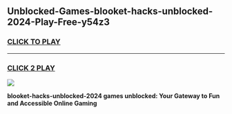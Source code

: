 
## Unblocked-Games-blooket-hacks-unblocked-2024-Play-Free-y54z3
<h3>
<a href="https://premium76.site?title=blooket-hacks-unblocked-2024&ref=18A1">CLICK TO PLAY</a></h3>
<hr>

<h3>
<a href="https://premium76.site?title=blooket-hacks-unblocked-2024&ref=18A1">CLICK 2 PLAY</a>
  
</h3>

<a href="https://premium76.site?title=blooket-hacks-unblocked-2024&ref=18A1"><img src="https://clearcache.store/games.png"></a>


**blooket-hacks-unblocked-2024 games unblocked: Your Gateway to Fun and Accessible Online Gaming**
